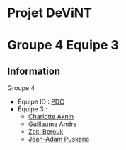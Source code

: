 # Projet DeViNT

# Groupe 4 Equipe 3


## Information

 Groupe 4
  * Équipe ID : [PDC](mailto:charlotte.aknin@etu.unice.fr,guillaume.andre@etu.unice.fr,mailto:zaki.berouk@etu.unice.fr,jean-adam.puskaric@etu.unice.fr)
  * Équipe 3 :
    *  [Charlotte Aknin](mailto:charlotte.aknin@etu.unice.fr)
    *  [Guillaume Andre](mailto:guillaume.andre@etu.unice.fr)
    *  [Zaki Berouk](mailto:zaki.berouk@etu.unice.fr)
    *  [Jean-Adam Puskaric](mailto:jean-adam.puskaric@etu.unice.fr)
